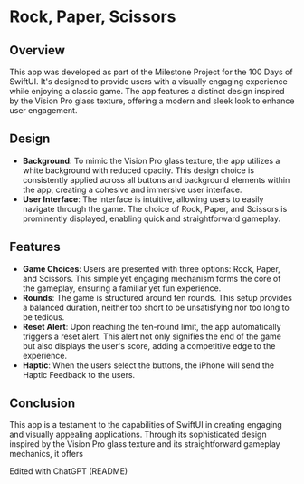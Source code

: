 # Rock, Paper, Scissors 

## Overview
This app was developed as part of the Milestone Project for the 100 Days of SwiftUI. It's designed to provide users with a visually engaging experience while enjoying a classic game. The app features a distinct design inspired by the Vision Pro glass texture, offering a modern and sleek look to enhance user engagement.

## Design
- **Background**: To mimic the Vision Pro glass texture, the app utilizes a white background with reduced opacity. This design choice is consistently applied across all buttons and background elements within the app, creating a cohesive and immersive user interface.
- **User Interface**: The interface is intuitive, allowing users to easily navigate through the game. The choice of Rock, Paper, and Scissors is prominently displayed, enabling quick and straightforward gameplay.

## Features
- **Game Choices**: Users are presented with three options: Rock, Paper, and Scissors. This simple yet engaging mechanism forms the core of the gameplay, ensuring a familiar yet fun experience.
- **Rounds**: The game is structured around ten rounds. This setup provides a balanced duration, neither too short to be unsatisfying nor too long to be tedious.
- **Reset Alert**: Upon reaching the ten-round limit, the app automatically triggers a reset alert. This alert not only signifies the end of the game but also displays the user's score, adding a competitive edge to the experience.
- **Haptic**: When the users select the buttons, the iPhone will send the Haptic Feedback to the users. 

## Conclusion
This app is a testament to the capabilities of SwiftUI in creating engaging and visually appealing applications. Through its sophisticated design inspired by the Vision Pro glass texture and its straightforward gameplay mechanics, it offers

Edited with ChatGPT (README)
